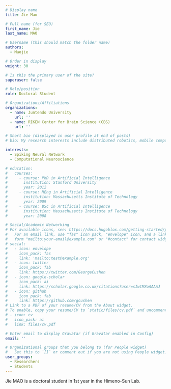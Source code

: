 ```yaml
---
# Display name
title: Jie Mao

# Full name (for SEO)
first_name: Jie
last_name: MAO

# Username (this should match the folder name)
authors:
  - Maojie

# Order in display
weight: 30

# Is this the primary user of the site?
superuser: false

# Role/position
role: Doctoral Student

# Organizations/Affiliations
organizations:
  - name: Juntendo University
    url: ''
  - name: RIKEN Center for Brain Science (CBS)
    url: ''

# Short bio (displayed in user profile at end of posts)
# bio: My research interests include distributed robotics, mobile computing and programmable matter.

interests:
  - Spiking Neural Network
  - Computational Neuroscience

# education:
#   courses:
#     - course: PhD in Artificial Intelligence
#       institution: Stanford University
#       year: 2012
#     - course: MEng in Artificial Intelligence
#       institution: Massachusetts Institute of Technology
#       year: 2009
#     - course: BSc in Artificial Intelligence
#       institution: Massachusetts Institute of Technology
#       year: 2008

# Social/Academic Networking
# For available icons, see: https://docs.hugoblox.com/getting-started/page-builder/#icons
#   For an email link, use "fas" icon pack, "envelope" icon, and a link in the
#   form "mailto:your-email@example.com" or "#contact" for contact widget.
# social:
#   - icon: envelope
#     icon_pack: fas
#     link: 'mailto:test@example.org'
#   - icon: twitter
#     icon_pack: fab
#     link: https://twitter.com/GeorgeCushen
#   - icon: google-scholar
#     icon_pack: ai
#     link: https://scholar.google.co.uk/citations?user=sIwtMXoAAAAJ
#   - icon: github
#     icon_pack: fab
#     link: https://github.com/gcushen
# Link to a PDF of your resume/CV from the About widget.
# To enable, copy your resume/CV to `static/files/cv.pdf` and uncomment the lines below.
# - icon: cv
#   icon_pack: ai
#   link: files/cv.pdf

# Enter email to display Gravatar (if Gravatar enabled in Config)
email: ''

# Organizational groups that you belong to (for People widget)
#   Set this to `[]` or comment out if you are not using People widget.
user_groups:
  - Researchers
  - Students
---
```


Jie MAO is a doctoral student in 1st year in the Himeno-Sun Lab.
